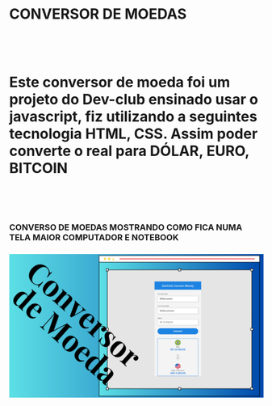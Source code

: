 <h1>CONVERSOR DE MOEDAS<h1>
 <br>
  <p>Este conversor de moeda foi um projeto do Dev-club ensinado usar o javascript, fiz utilizando a seguintes tecnologia HTML, CSS. Assim poder converte o real para DÓLAR, EURO, BITCOIN<p>
  <br>
  <h3>CONVERSO DE MOEDAS MOSTRANDO COMO FICA NUMA TELA MAIOR COMPUTADOR E NOTEBOOK<h3>
    <img src="https://raw.githubusercontent.com/TamiresValentim/devclube-Covert-Money/61134366960f834f053ae11a0461f295cabfef11/img/conversor%20de%20moed.png">
